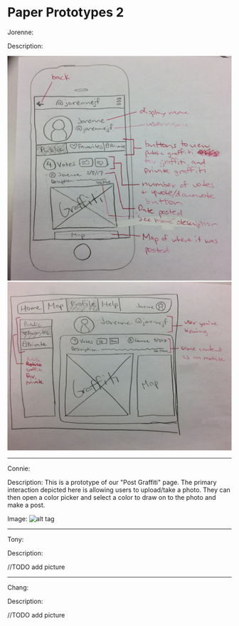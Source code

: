 # Paper Prototypes 2

Jorenne:

Description:

![alt tag](../images/prototype2-jorenne1.jpg)
![alt tag](../images/prototype2-jorenne2.jpg)

---

Connie:

Description: This is a prototype of our "Post Graffiti" page.
The primary interaction depicted here is allowing users to
upload/take a photo. They can then open a color picker and 
select a color to draw on to the photo and make a post.

Image:
![alt tag](.../images/prototype_connie.JPG)


---

Tony:

Description:

//TODO add picture

---

Chang:

Description:

//TODO add picture
